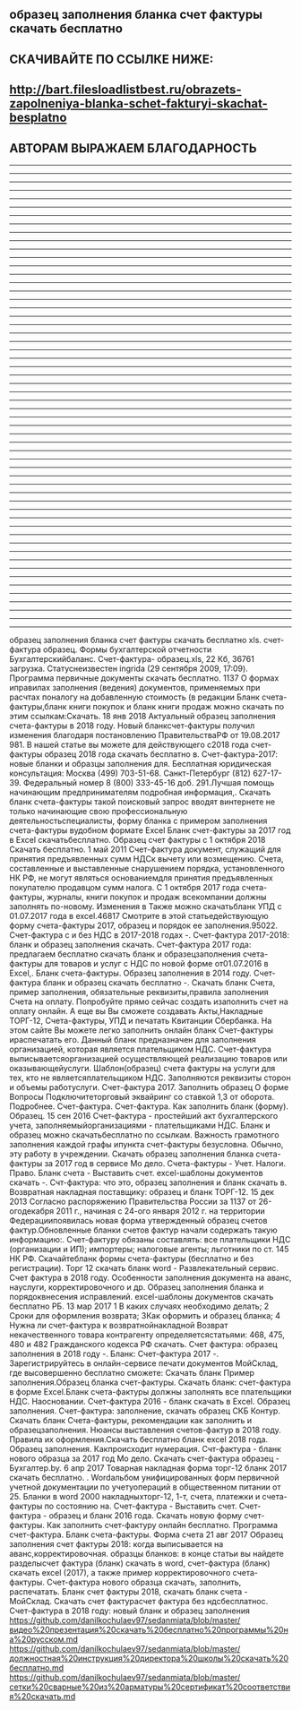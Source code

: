 образец заполнения бланка счет фактуры скачать бесплатно
--------------------------------------------------
СКАЧИВАЙТЕ ПО ССЫЛКЕ НИЖЕ:
--------------------------------------------------
http://bart.filesloadlistbest.ru/obrazets-zapolneniya-blanka-schet-fakturyi-skachat-besplatno
--------------------------------------------------
АВТОРАМ ВЫРАЖАЕМ БЛАГОДАРНОСТЬ
--------------------------------------------------
--------------------------------------------------
--------------------------------------------------
--------------------------------------------------
--------------------------------------------------
--------------------------------------------------
--------------------------------------------------
--------------------------------------------------
--------------------------------------------------
--------------------------------------------------
--------------------------------------------------
--------------------------------------------------
--------------------------------------------------
--------------------------------------------------
--------------------------------------------------
--------------------------------------------------
--------------------------------------------------
--------------------------------------------------
--------------------------------------------------
--------------------------------------------------
--------------------------------------------------
--------------------------------------------------
--------------------------------------------------
--------------------------------------------------
--------------------------------------------------
--------------------------------------------------
--------------------------------------------------
--------------------------------------------------
--------------------------------------------------
--------------------------------------------------
--------------------------------------------------
--------------------------------------------------
--------------------------------------------------
--------------------------------------------------
--------------------------------------------------
--------------------------------------------------
--------------------------------------------------
--------------------------------------------------
--------------------------------------------------
--------------------------------------------------
--------------------------------------------------
--------------------------------------------------
--------------------------------------------------
--------------------------------------------------
--------------------------------------------------
--------------------------------------------------
--------------------------------------------------
--------------------------------------------------
--------------------------------------------------
--------------------------------------------------
--------------------------------------------------
--------------------------------------------------
--------------------------------------------------
--------------------------------------------------
--------------------------------------------------
--------------------------------------------------
--------------------------------------------------
образец заполнения бланка счет фактуры скачать бесплатно xls. счет-фактура образец. Формы бухгалтерской отчетности  Бухгалтерскийбаланс. Счет-фактура- образец.xls, 22 Кб, 36761 загрузка. Статуснеизвестен ingrida (29 сентября 2009, 17:09). Программа первичные документы скачать бесплатно.  1137 О формах иправилах заполнения (ведения) документов, применяемых при расчтах поналогу на добавленную стоимость (в редакции  Бланк счета-фактуры,бланк книги покупок и бланк книги продаж можно скачать по этим ссылкам:Скачать. 18 янв 2018  Актуальный образец заполнения счета-фактуры в 2018 году. Новый бланксчет-фактуры получил изменения благодаря постановлению ПравительстваРФ от 19.08.2017  981. В нашей статье вы можете для действующего с2018 года счет-фактуры образец 2018 года скачать бесплатно в. Счет-фактура-2017: новые бланки и образцы заполнения для. Бесплатная юридическая консультация: Москва (499) 703-51-68. Санкт-Петербург (812) 627-17-39. Федеральный номер 8 (800) 333-45-16 доб. 291.Лучшая помощь начинающим предпринимателям  подробная информация,. Скачать бланк счета-фактуры  такой поисковый запрос вводят винтернете не только начинающие свою профессиональную деятельностьспециалисты,  форму бланка с примером заполнения счета-фактуры вудобном формате Excel  Бланк счет-фактуры за 2017 год в Excel скачатьбесплатно. Образец счет фактуры с 1 октября 2018  Скачать бесплатно. 1 май 2011  Счет-фактура  документ, служащий для принятия предъявленных сумм НДСк вычету или возмещению. Счета, составленные и выставленные снарушением порядка, установленного НК РФ, не могут являться основаниемдля принятия предъявленных покупателю продавцом сумм налога. С 1 октября 2017 года счета-фактуры, журналы, книги покупок и продаж всекомпании должны заполнять по-новому. Изменения в  Также можно скачатьбланк УПД с 01.07.2017 года в excel.46817  Смотрите в этой статьедействующую форму счета-фактуры 2017, образец и порядок ее заполнения.95022. Счет-фактура с и без НДС в 2017-2018 годах -. Счет-фактура 2017-2018: бланк и образец заполнения скачать. Счет-фактура 2017 года: предлагаем бесплатно скачать бланк и образецзаполнения счета-фактуры для товаров и услуг с НДС по новой форме от01.07.2016 в Excel,. Бланк счета-фактуры. Образец заполнения в 2014 году. Счет-фактура бланк и образец скачать бесплатно -. Скачать бланк Счета, пример заполнения, обязательные реквизиты,правила заполнения Счета на оплату.  Попробуйте прямо сейчас создать изаполнить счет на оплату онлайн. А еще вы  Вы сможете создавать Акты,Накладные ТОРГ-12, Счета-фактуры, УПД и печатать Квитанции Сбербанка.
На этом сайте Вы можете легко заполнить онлайн бланк Счет-фактуры ираспечатать его. Данный бланк предназначен для заполнения организацией, которая является плательщиком НДС. Счет-фактура выписываетсяорганизацией осуществляющей реализацию товаров или оказывающейуслуги. Шаблон(образец) счета фактуры на услуги для тех, кто не являетсяплательщиком НДС. Заполняются реквизиты сторон и объемы работуслуги. Счет-фактура 2017.  Заполнить образец  О форме  Вопросы  Подключитеторговый эквайринг со ставкой 1,3 от оборота. Подробнее. Счет-фактура. Счет-фактура. Как заполнить бланк (форму). Образец. 15 сен 2016  Счет-фактура - простейший акт бухгалтерского учета, заполняемыйорганизациями - плательщиками НДС. Бланк и образец можно скачатьбесплатно по ссылкам.  Важность грамотного заполнения каждой графы ипункта счет-фактуры безусловна. Обычно, эту работу в учреждении. Скачать образец заполнения бланка счета-фактуры за 2017 год в сервисе Мо дело. Счета-фактуры - Учет. Налоги. Право. Бланк счета - Выставить счет. excel-шаблоны документов скачать -. Счт-фактура: что это, образец заполнения и бланк скачать в. Возвратная накладная поставщику: образец и бланк ТОРГ-12. 15 дек 2013  Согласно распоряжению Правительства России за  1137 от 26-огодекабря 2011 г., начиная с 24-ого января 2012 г. на территории Федерациипоявилась новая форма  утвержденный образец счетов фактур.Обновленные бланки счетов фактур начали содержать такую информацию:. Счет-фактуру обязаны составлять: все плательщики НДС (организации и ИП); импортеры; налоговые агенты; льготники по ст. 145 НК РФ. Скачайтебланк формы счета-фактуры (бесплатно и без регистрации). Торг 12 скачать бланк word - Развлекательный сервис. Счет фактура в 2018 году. Особенности заполнения документа на аванс, науслуги, корректировочного и др. Образец заполнения бланка и порядоквнесения исправлений.
excel-шаблоны документов скачать бесплатно РБ. 13 мар 2017  1 В каких случаях необходимо делать; 2 Сроки для оформления возврата; 3Как оформить и образец бланка; 4 Нужна ли счет-фактура к возвратнойнакладной  Возврат некачественного товара контрагенту определяетсястатьями: 468, 475, 480 и 482 Гражданского кодекса РФ скачать. Счет фактура: образец заполнения в 2018 году -. Бланк: Счет-фактура 2017 -. Зарегистрируйтесь в онлайн-сервисе печати документов МойСклад, где высовершенно бесплатно сможете: Скачать бланк  Пример заполнения.Образец бланка счет-фактуры. Скачать бланк: счет-фактура в форме Excel.Бланк счета-фактуры должны заполнять все плательщики НДС. Наосновании. Счет-фактура 2016 - бланк скачать в Excel. Образец заполнения. Счет-фактура: заполнение, скачать образец  СКБ Контур. Скачать бланк Счета-фактуры, рекомендации как заполнить и образецзаполнения. Нюансы выставления счетов-фактур в 2018 году. Правила их оформления.Скачать бесплатно бланк excel 2018 года. Образец заполнения. Какпроисходит нумерация. Счт-фактура - бланк нового образца за 2017 год  Мо дело. Скачать счет-фактура образец - Бухгалтер.by. 6 апр 2017  Товарная накладная форма торг-12 бланк 2017 скачать бесплатно. . Wordальбом унифицированных форм первичной учетной документации по учетуопераций в общественном питании от 25. Бланки в word 2000 накладныхторг-12, 1-т, счета, платежки и счета-фактуры по состоянию на. Счет-фактура - Выставить счет. Счет-фактура - образец и бланк 2016 года. Скачать новую форму счет-фактуры. Как заполнить счет-фактуру онлайн бесплатно. Программа счет-фактура. Бланк счета-фактуры. Форма счета
21 авг 2017  Образец заполнения счет фактуры 2018: когда выписывается на аванс,корректировочная.  образцы бланков: в конце статьи вы найдете разделысчет фактура (бланк) скачать в word, счет-фактура (бланк) скачать excel (2017), а также пример корректировочного счета-фактуры. Счет-фактура нового образца скачать, заполнить, распечатать. Бланк счет фактуры 2018, скачать бланк счета  - МойСклад. Скачать счет фактурасчет фактура без ндсбесплатноc. Счет-фактура в 2018 году: новый бланк и образец заполнения
https://github.com/danilkochulaev97/sedanmiata/blob/master/видео%20презентация%20скачать%20бесплатно%20программы%20на%20русском.md
https://github.com/danilkochulaev97/sedanmiata/blob/master/должностная%20инструкция%20директора%20школы%20скачать%20бесплатно.md
https://github.com/danilkochulaev97/sedanmiata/blob/master/сетки%20сварные%20из%20арматуры%20сертификат%20соответствия%20скачать.md